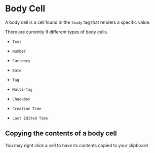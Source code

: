 # Body Cell

A body cell is a cell found in the `tbody` tag that renders a specific value.

There are currently 9 different types of body cells.

-   `Text`

-   `Number`

-   `Currency`

-   `Date`

-   `Tag`

-   `Multi-Tag`

-   `Checkbox`

-   `Creation Time`

-   `Last Edited Time`

## Copying the contents of a body cell

You may right click a cell to have its contents copied to your clipboard
